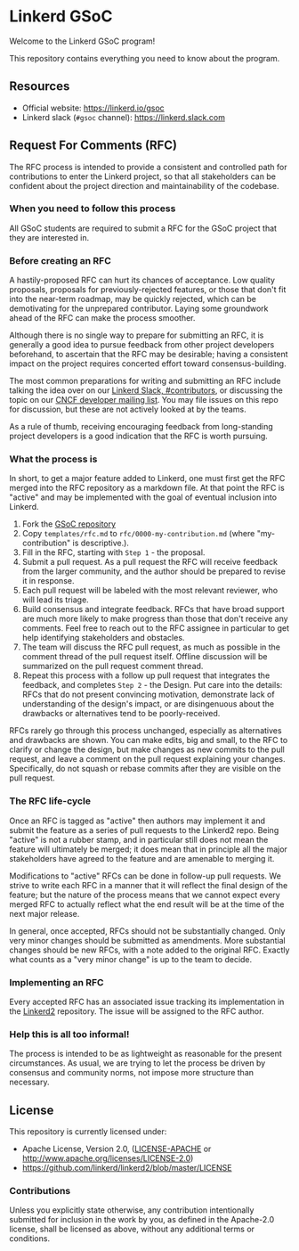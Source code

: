 # Linkerd GSoC

Welcome to the Linkerd GSoC program!

This repository contains everything you need to know about the program.

## Resources

* Official website: https://linkerd.io/gsoc
* Linkerd slack (`#gsoc` channel): https://linkerd.slack.com

## Request For Comments (RFC)

The RFC process is intended to provide a consistent and controlled path for
contributions to enter the Linkerd project, so that all stakeholders
can be confident about the project direction and maintainability of the codebase.

### When you need to follow this process

[when you need to follow this process]: #when-you-need-to-follow-this-process

All GSoC students are required to submit a RFC for the GSoC project that they
are interested in.

### Before creating an RFC

[before creating an rfc]: #before-creating-an-rfc

A hastily-proposed RFC can hurt its chances of acceptance. Low quality
proposals, proposals for previously-rejected features, or those that don't fit
into the near-term roadmap, may be quickly rejected, which can be demotivating
for the unprepared contributor. Laying some groundwork ahead of the RFC can
make the process smoother.

Although there is no single way to prepare for submitting an RFC, it is
generally a good idea to pursue feedback from other project developers
beforehand, to ascertain that the RFC may be desirable; having a consistent
impact on the project requires concerted effort toward consensus-building.

The most common preparations for writing and submitting an RFC include talking
the idea over on our [Linkerd Slack, #contributors](https://slack.linkerd.io),
or discussing the topic on our
[CNCF developer mailing list](https://lists.cncf.io/g/cncf-linkerd-dev). You may
file issues on this repo for discussion, but these are not actively looked at by
the teams.

As a rule of thumb, receiving encouraging feedback from long-standing project
developers is a good indication that the RFC is worth pursuing.

### What the process is

[what the process is]: #what-the-process-is

In short, to get a major feature added to Linkerd, one must first get the RFC
merged into the RFC repository as a markdown file. At that point the RFC is
"active" and may be implemented with the goal of eventual inclusion into
Linkerd.

1. Fork the [GSoC repository](https://github.com/linkerd/gsoc)
2. Copy `templates/rfc.md` to
   `rfc/0000-my-contribution.md` (where "my-contribution" is descriptive.).
3. Fill in the RFC, starting with `Step 1` - the proposal.
4. Submit a pull request. As a pull request the RFC will receive feedback from
   the larger community, and the author should be prepared to revise it in
   response.
5. Each pull request will be labeled with the most relevant reviewer, who will
   lead its triage.
6. Build consensus and integrate feedback. RFCs that have broad support are much
   more likely to make progress than those that don't receive any comments. Feel
   free to reach out to the RFC assignee in particular to get help identifying
   stakeholders and obstacles.
7. The team will discuss the RFC pull request, as much as possible in the
   comment thread of the pull request itself. Offline discussion will be
   summarized on the pull request comment thread.
8. Repeat this process with a follow up pull request that integrates the
   feedback, and completes `Step 2` - the Design. Put care into the details:
   RFCs that do not present convincing motivation, demonstrate lack of
   understanding of the design's impact, or are disingenuous about the drawbacks
   or alternatives tend to be poorly-received.

RFCs rarely go through this process unchanged, especially as alternatives and
drawbacks are shown. You can make edits, big and small, to the RFC to clarify or
change the design, but make changes as new commits to the pull request, and
leave a comment on the pull request explaining your changes. Specifically, do
not squash or rebase commits after they are visible on the pull request.

### The RFC life-cycle

[the rfc life-cycle]: #the-rfc-life-cycle

Once an RFC is tagged as "active" then authors may implement it and submit the
feature as a series of pull requests to the Linkerd2 repo. Being "active" is not
a rubber stamp, and in particular still does not mean the feature will
ultimately be merged; it does mean that in principle all the major stakeholders
have agreed to the feature and are amenable to merging it.

Modifications to "active" RFCs can be done in follow-up pull requests. We strive
to write each RFC in a manner that it will reflect the final design of the
feature; but the nature of the process means that we cannot expect every merged
RFC to actually reflect what the end result will be at the time of the next
major release.

In general, once accepted, RFCs should not be substantially changed. Only very
minor changes should be submitted as amendments. More substantial changes should
be new RFCs, with a note added to the original RFC. Exactly what counts as a
"very minor change" is up to the team to decide.

### Implementing an RFC

[implementing an rfc]: #implementing-an-rfc

Every accepted RFC has an associated issue tracking its implementation in the
[Linkerd2](https://github.com/linkerd/linkerd2) repository. The issue will be
assigned to the RFC author.

### Help this is all too informal!

[help this is all too informal!]: #help-this-is-all-too-informal

The process is intended to be as lightweight as reasonable for the present
circumstances. As usual, we are trying to let the process be driven by
consensus and community norms, not impose more structure than necessary.

## License

[license]: #license

This repository is currently licensed under:

- Apache License, Version 2.0, ([LICENSE-APACHE](LICENSE-APACHE) or http://www.apache.org/licenses/LICENSE-2.0)
- https://github.com/linkerd/linkerd2/blob/master/LICENSE

### Contributions

Unless you explicitly state otherwise, any contribution intentionally submitted
for inclusion in the work by you, as defined in the Apache-2.0 license, shall be
licensed as above, without any additional terms or conditions.
